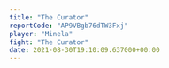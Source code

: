 ```yaml
---
title: "The Curator"
reportCode: "AP9VBgb76dTW3Fxj"
player: "Minela"
fight: "The Curator"
date: 2021-08-30T19:10:09.637000+00:00
---
```

